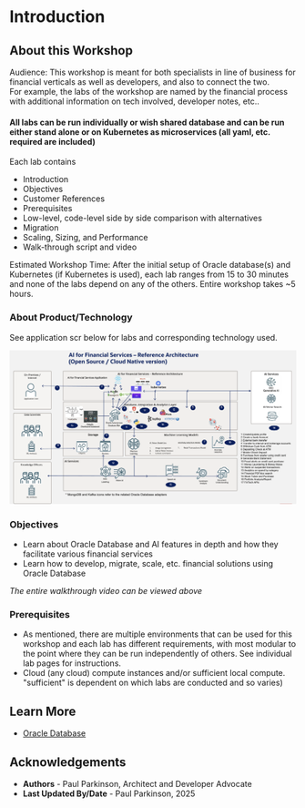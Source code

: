 # Introduction

## About this Workshop

[](youtube:qHVYXagpAC0)

Audience: This workshop is meant for both specialists in line of business for financial verticals as well as developers, and also to connect the two.  
For example, the labs of the workshop are named by the financial process with additional information on tech involved, developer notes, etc..

#### All labs can be run individually or wish shared database and can be run either stand alone or on Kubernetes as microservices (all yaml, etc. required are included)

Each lab contains
- Introduction
- Objectives
- Customer References
- Prerequisites
- Low-level, code-level side by side comparison with alternatives
- Migration
- Scaling, Sizing, and Performance
- Walk-through script and video

Estimated Workshop Time: After the initial setup of Oracle database(s) and Kubernetes (if Kubernetes is used), each lab ranges from 15 to 30 minutes and none of the labs depend on any of the others. Entire workshop takes ~5 hours.

### About Product/Technology

See application scr below for labs and corresponding technology used.

![Financial Application Architecture](./images/architecture.png " ")

### Objectives

- Learn about Oracle Database and AI features in depth and how they facilitate various financial services
- Learn how to develop, migrate, scale, etc. financial solutions using Oracle Database


[](youtube:qHVYXagpAC0?start=466)

*The entire walkthrough video can be viewed above*

### Prerequisites

 - As mentioned, there are multiple environments that can be used for this workshop and each lab has different requirements, with most modular to the point where they can be run independently of others. See individual lab pages for instructions.
 - Cloud (any cloud) compute instances and/or sufficient local compute. "sufficient" is dependent on which labs are conducted and so varies)

## Learn More

* [Oracle Database](https://bit.ly/mswsdatabase)

## Acknowledgements
* **Authors** - Paul Parkinson, Architect and Developer Advocate
* **Last Updated By/Date** - Paul Parkinson, 2025
